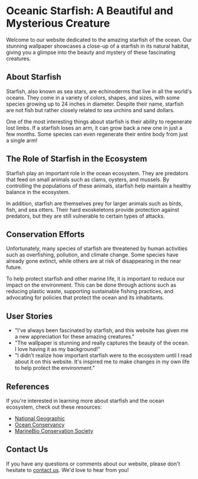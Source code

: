 <!--
Write me content for website with wallpaper which alt text is:

"A close-up of a starfish in the ocean"

The name/title of the page should not be 1:1 copy of the alt text but rather a real content of the website which is using this wallpaper.

- Use markdown format 
- Start with the heading
- The content should look like a real website 
- Include real sections like references, contact, user stories, etc. use things relevant to the page purpose.
- Feel free to use structure like headings, bullets, numbering, blockquotes, paragraphs, horizontal lines, etc.
- You can use formatting like bold or _italic_
- You can include UTF-8 emojis
- Links should be only #hash anchors (and you can refer to the document itself)
- Do not include images
-->

<!--font:Lato-->

# Oceanic Starfish: A Beautiful and Mysterious Creature

Welcome to our website dedicated to the amazing starfish of the ocean. Our stunning wallpaper showcases a close-up of a starfish in its natural habitat, giving you a glimpse into the beauty and mystery of these fascinating creatures.

## About Starfish

Starfish, also known as sea stars, are echinoderms that live in all the world's oceans. They come in a variety of colors, shapes, and sizes, with some species growing up to 24 inches in diameter. Despite their name, starfish are not fish but rather closely related to sea urchins and sand dollars.

One of the most interesting things about starfish is their ability to regenerate lost limbs. If a starfish loses an arm, it can grow back a new one in just a few months. Some species can even regenerate their entire body from just a single arm!

## The Role of Starfish in the Ecosystem

Starfish play an important role in the ocean ecosystem. They are predators that feed on small animals such as clams, oysters, and mussels. By controlling the populations of these animals, starfish help maintain a healthy balance in the ecosystem.

In addition, starfish are themselves prey for larger animals such as birds, fish, and sea otters. Their hard exoskeletons provide protection against predators, but they are still vulnerable to certain types of attacks.

## Conservation Efforts

Unfortunately, many species of starfish are threatened by human activities such as overfishing, pollution, and climate change. Some species have already gone extinct, while others are at risk of disappearing in the near future.

To help protect starfish and other marine life, it is important to reduce our impact on the environment. This can be done through actions such as reducing plastic waste, supporting sustainable fishing practices, and advocating for policies that protect the ocean and its inhabitants.

## User Stories

- "I've always been fascinated by starfish, and this website has given me a new appreciation for these amazing creatures."
- "The wallpaper is stunning and really captures the beauty of the ocean. I love having it as my background!"
- "I didn't realize how important starfish were to the ecosystem until I read about it on this website. It's inspired me to make changes in my own life to help protect the environment."

## References

If you're interested in learning more about starfish and the ocean ecosystem, check out these resources:

- [National Geographic](#)
- [Ocean Conservancy](#)
- [MarineBio Conservation Society](#)

## Contact Us

If you have any questions or comments about our website, please don't hesitate to [contact us](#). We'd love to hear from you!
